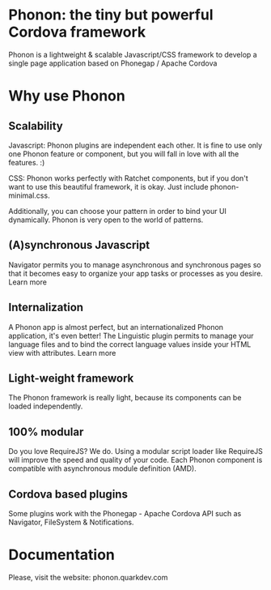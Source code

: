 # Phonon: the tiny but powerful Cordova framework

Phonon is a lightweight &amp; scalable Javascript/CSS framework to develop a single page application based on Phonegap / Apache Cordova

# Why use Phonon

## Scalability
Javascript: Phonon plugins are independent each other.
It is fine to use only one Phonon feature or component, but you will fall in love with all the features. :)

CSS: Phonon works perfectly with Ratchet components, but if you don't want to use this beautiful framework, it is okay. Just include phonon-minimal.css.

Additionally, you can choose your pattern in order to bind your UI dynamically.
Phonon is very open to the world of patterns.

## (A)synchronous Javascript
Navigator permits you to manage asynchronous and synchronous pages so that it becomes easy to organize your app tasks or processes as you desire.
Learn more

## Internalization
A Phonon app is almost perfect, but an internationalized Phonon application, it's even better! 
The Linguistic plugin permits to manage your language files and to bind the correct language values inside your HTML view with attributes.
Learn more

## Light-weight framework
The Phonon framework is really light, because its components can be loaded independently.

## 100% modular
Do you love RequireJS? We do.
Using a modular script loader like RequireJS will improve the speed and quality of your code. 
Each Phonon component is compatible with asynchronous module definition (AMD).

## Cordova based plugins
Some plugins work with the Phonegap - Apache Cordova API such as Navigator, FileSystem & Notifications.

# Documentation

Please, visit the website: phonon.quarkdev.com
